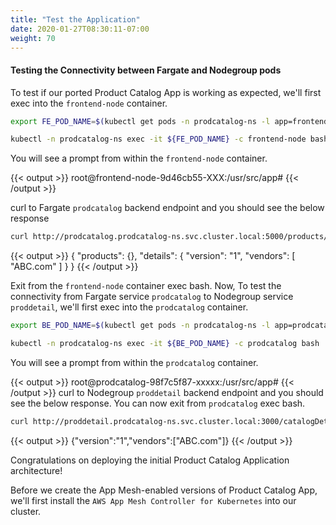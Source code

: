 ```yaml
---
title: "Test the Application"
date: 2020-01-27T08:30:11-07:00
weight: 70
---
```


#### Testing the Connectivity between Fargate and Nodegroup pods
 
To test if our ported Product Catalog App is working as expected, we'll first exec into the `frontend-node` container.

```bash
export FE_POD_NAME=$(kubectl get pods -n prodcatalog-ns -l app=frontend-node -o jsonpath='{.items[].metadata.name}') 

kubectl -n prodcatalog-ns exec -it ${FE_POD_NAME} -c frontend-node bash
```

You will see a prompt from within the `frontend-node` container.

{{< output >}}
root@frontend-node-9d46cb55-XXX:/usr/src/app#
{{< /output >}}

curl to Fargate `prodcatalog` backend endpoint and you should see the below response

```bash
curl http://prodcatalog.prodcatalog-ns.svc.cluster.local:5000/products/ 
```
{{< output >}}
{
    "products": {},
    "details": {
        "version": "1",
        "vendors": [
            "ABC.com"
        ]
    }
}
{{< /output >}}

Exit from the `frontend-node` container exec bash. Now, To test the connectivity from Fargate service `prodcatalog` to Nodegroup service `proddetail`, we'll first exec into the `prodcatalog` container.

```bash
export BE_POD_NAME=$(kubectl get pods -n prodcatalog-ns -l app=prodcatalog -o jsonpath='{.items[].metadata.name}') 

kubectl -n prodcatalog-ns exec -it ${BE_POD_NAME} -c prodcatalog bash
```
You will see a prompt from within the `prodcatalog` container.

{{< output >}}
root@prodcatalog-98f7c5f87-xxxxx:/usr/src/app#
{{< /output >}}
curl to Nodegroup `proddetail` backend endpoint and you should see the below response. You can now exit from `prodcatalog` exec bash.
```bash
curl http://proddetail.prodcatalog-ns.svc.cluster.local:3000/catalogDetail
```
{{< output >}}
{"version":"1","vendors":["ABC.com"]}
{{< /output >}}


Congratulations on deploying the initial Product Catalog Application architecture!  

Before we create the App Mesh-enabled versions of Product Catalog App, we'll first install the `AWS App Mesh Controller for Kubernetes` into our cluster.

